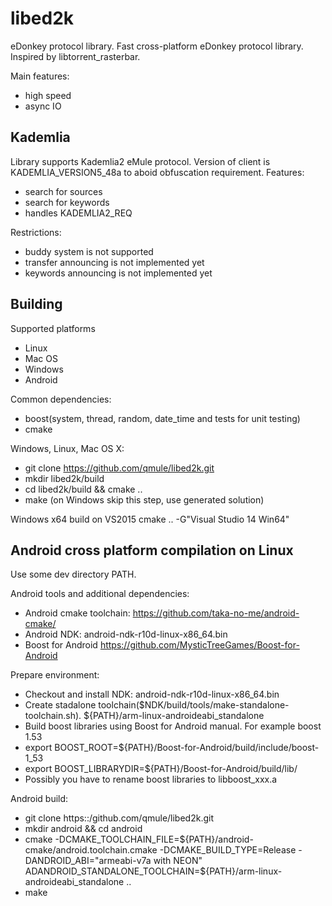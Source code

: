 libed2k
=======

eDonkey protocol library. Fast cross-platform eDonkey protocol library. Inspired by libtorrent_rasterbar.

Main features:
- high speed
- async IO

Kademlia
--------
Library supports Kademlia2 eMule protocol. Version of client is KADEMLIA_VERSION5_48a to aboid obfuscation requirement.
Features:
- search for sources
- search for keywords
- handles KADEMLIA2_REQ

Restrictions:
- buddy system is not supported
- transfer announcing is not implemented yet
- keywords announcing is not implemented yet


Building
--------
Supported platforms
* Linux
* Mac OS 
* Windows
* Android

Common dependencies:
* boost(system, thread, random, date_time and tests for unit testing)
* cmake

Windows, Linux, Mac OS X:
* git clone https://github.com/qmule/libed2k.git
* mkdir libed2k/build
* cd libed2k/build && cmake ..
* make (on Windows skip this step, use generated solution)

Windows x64 build on VS2015 cmake .. -G"Visual Studio 14 Win64"


Android cross platform compilation on Linux
--------

Use some dev directory PATH.

Android tools and additional dependencies:
* Android cmake toolchain: https://github.com/taka-no-me/android-cmake/
* Android NDK: android-ndk-r10d-linux-x86_64.bin
* Boost for Android https://github.com/MysticTreeGames/Boost-for-Android

Prepare environment:
* Checkout  and install NDK: android-ndk-r10d-linux-x86_64.bin
* Create stadalone toolchain($NDK/build/tools/make-standalone-toolchain.sh). ${PATH}/arm-linux-androideabi_standalone
* Build boost libraries using Boost for Android manual. For example boost 1.53
* export BOOST_ROOT=${PATH}/Boost-for-Android/build/include/boost-1_53
* export BOOST_LIBRARYDIR=${PATH}/Boost-for-Android/build/lib/
* Possibly you have to rename boost libraries to libboost_xxx.a

Android build:
* git clone https::/github.com/qmule/libed2k.git
* mkdir android && cd android
* cmake -DCMAKE_TOOLCHAIN_FILE=${PATH}/android-cmake/android.toolchain.cmake -DCMAKE_BUILD_TYPE=Release -DANDROID_ABI="armeabi-v7a with NEON" ADANDROID_STANDALONE_TOOLCHAIN=${PATH}/arm-linux-androideabi_standalone  ..
* make

